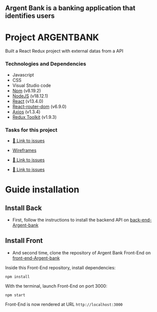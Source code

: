 ## Argent Bank is a banking application that identifies users

# Project ARGENTBANK

Built a React Redux project with external datas from a API

### Technologies and Dependencies

- Javascript
- CSS
- Visual Studio code
- [Npm](https://www.npmjs.com/package/npm) (v8.19.2)
- [NodeJS](https://nodejs.org/en/) (v18.12.1)
- [React](https://fr.reactjs.org/) (v13.4.0)
- [React-router-dom](https://reactrouter.com/) (v6.9.0)
- [Axios](https://axios-http.com/docs/intro) (v1.3.4)
- [Redux Toolkit](https://redux-toolkit.js.org/) (v1.9.3)

### Tasks for this project

- [🔗 Link to issues](./src/assets/issues.md)

- [Wireframes](https://github.com/OpenClassrooms-Student-Center/Project-10-Bank-API/tree/master/designs/wireframes)

- [🔗 Link to issues](../back-end/designs/wireframes/edit-user-name.png)
- [🔗 Link to issues](../back-end/designs/wireframes/transactions.png)

# Guide installation

## Install Back

- First, follow the instructions to install the backend API on [back-end-Argent-bank](https://github.com/OpenClassrooms-Student-Center/Project-10-Bank-API)

## Install Front

- And second time, clone the repository of Argent Bank Front-End on [front-end-Argent-bank](https://github.com/angelique31/P13--Argent-bank)

Inside this Front-End repository, install dependencies:

`npm install`

With the terminal, launch Front-End on port 3000:

`npm start`

Front-End is now rendered at URL `http://localhost:3000`
